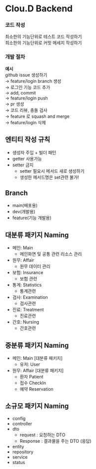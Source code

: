 # Clou.D Backend

### **코드 작성**
최소한의 기능단위로 테스트 코드 작성하기<br>
최소한의 기능단위로 커밋 메세지 작성하기

### **개발 절차**
**예시**<br>
github issue 생성하기<br>
→ feature/login branch 생성<br>
→ 로그인 기능 코드 추가<br>
→ add, commit<br>
→ feature/login push<br>
→ pr 생성<br>
→ 코드 리뷰, 충돌 검사<br>
→ feature 로 squash and merge<br>
→ feature/login 삭제<br>

## 엔티티 작성 규칙
- 생성자 주입 + 빌더 패턴
- getter 사용가능
- setter 금지 
  - setter 필요시 메서드 새로 생성하기
  - 생성한 메서드명은 set관련 불가!

## Branch
- main(배포용)
- dev(개발용)
- feature(기능 개발용)

## 대분류 패키지 Naming
- 메인: Main    
  - 메인화면 및 공통 관련 리소스 관리 
- 원무: Affair
  - 원무 데이터 관리
- 보험: Insurance
  - 보험 관련
- 통계: Statistics
  - 통계관련
- 검사: Examination
  - 검사관련
- 진료: Treatment
  - 진료관련
- 간호: Nursing
  - 간호관련

## 중분류 패키지 Naming
- 메인: Main [대분류 패키지]
  - 유저: User 
- 원무: Affair [대분류 패키지]
  - 환자 Patient 
  - 접수 CheckIn
  - 예약 Reservation


## 소규모 패키지 Naming
- config
- controller
- dto
  - request : 요청하는 DTO
  - Response : 결과물을 주는 DTO (응답)
- entity
- repository
- service
- status

